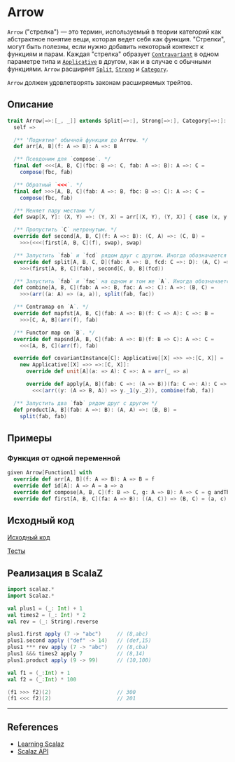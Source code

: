 # Arrow

`Arrow` ("стрелка") — это термин, используемый в теории категорий как абстрактное понятие вещи, 
которая ведет себя как функция. "Стрелки", могут быть полезны, если нужно добавить некоторый контекст к функциям и парам.
Каждая "стрелка" образует [`Contravariant`](../monad/contravariant-functor) в одном параметре типа 
и [`Applicative`](../monad/applicative) в другом, как и в случае с обычными функциями.
`Arrow` расширяет [`Split`](split), [`Strong`](strong) и [`Category`](category).

`Arrow` должен удовлетворять законам расширяемых трейтов.


## Описание

```scala
trait Arrow[=>:[_, _]] extends Split[=>:], Strong[=>:], Category[=>:]:
  self =>

  /** 'Поднятие' обычной функции до Arrow. */
  def arr[A, B](f: A => B): A =>: B

  /** Псевдоним для `compose`. */
  final def <<<[A, B, C](fbc: B =>: C, fab: A =>: B): A =>: C =
    compose(fbc, fab)

  /** Обратный `<<<`. */
  final def >>>[A, B, C](fab: A =>: B, fbc: B =>: C): A =>: C =
    compose(fbc, fab)

  /** Меняет пару местами */
  def swap[X, Y]: (X, Y) =>: (Y, X) = arr[(X, Y), (Y, X)] { case (x, y) => (y, x) }

  /** Пропустить `C` нетронутым. */
  override def second[A, B, C](f: A =>: B): (C, A) =>: (C, B) =
    >>>(<<<(first[A, B, C](f), swap), swap)

  /** Запустить `fab` и `fcd` рядом друг с другом. Иногда обозначается как `***`. */
  override def split[A, B, C, D](fab: A =>: B, fcd: C =>: D): (A, C) =>: (B, D) =
    >>>(first[A, B, C](fab), second[C, D, B](fcd))

  /** Запустить `fab` и `fac` на одном и том же `A`. Иногда обозначается как `&&&`. */
  def combine[A, B, C](fab: A =>: B, fac: A =>: C): A =>: (B, C) =
    >>>(arr((a: A) => (a, a)), split(fab, fac))

  /** Contramap on `A`. */
  override def mapfst[A, B, C](fab: A =>: B)(f: C => A): C =>: B =
    >>>[C, A, B](arr(f), fab)

  /** Functor map on `B`. */
  override def mapsnd[A, B, C](fab: A =>: B)(f: B => C): A =>: C =
    <<<[A, B, C](arr(f), fab)

  override def covariantInstance[C]: Applicative[[X] =>> =>:[C, X]] =
    new Applicative[[X] =>> =>:[C, X]]:
      override def unit[A](a: => A): C =>: A = arr(_ => a)

      override def apply[A, B](fab: C =>: (A => B))(fa: C =>: A): C =>: B =
        <<<(arr((y: (A => B, A)) => y._1(y._2)), combine(fab, fa))

  /** Запустить два `fab` рядом друг с другом */
  def product[A, B](fab: A =>: B): (A, A) =>: (B, B) =
    split(fab, fab)
```

## Примеры

### Функция от одной переменной

```scala
given Arrow[Function1] with
  override def arr[A, B](f: A => B): A => B = f
  override def id[A]: A => A = a => a
  override def compose[A, B, C](f: B => C, g: A => B): A => C = g andThen f
  override def first[A, B, C](fa: A => B): ((A, C)) => (B, C) = (a, c) => (fa(a), c)
```

## Исходный код

[Исходный код](https://gitflic.ru/project/artemkorsakov/scalabook/blob?file=examples%2Fsrc%2Fmain%2Fscala%2Ftypeclass%2Farrow%2FArrow.scala&plain=1)

[Тесты](https://gitflic.ru/project/artemkorsakov/scalabook/blob?file=examples%2Fsrc%2Ftest%2Fscala%2Ftypeclass%2Farrow%2FArrowSuite.scala)


## Реализация в ScalaZ

```scala
import scalaz.*
import Scalaz.*

val plus1 = (_: Int) + 1
val times2 = (_: Int) * 2
val rev = (_: String).reverse

plus1.first apply (7 -> "abc")     // (8,abc)
plus1.second apply ("def" -> 14)   // (def,15)
plus1 *** rev apply (7 -> "abc")   // (8,cba)
plus1 &&& times2 apply 7           // (8,14)
plus1.product apply (9 -> 99)      // (10,100)

val f1 = (_:Int) + 1
val f2 = (_:Int) * 100

(f1 >>> f2)(2)                     // 300
(f1 <<< f2)(2)                     // 201
```


---

## References

- [Learning Scalaz](http://eed3si9n.com/learning-scalaz/Arrow.html)
- [Scalaz API](https://javadoc.io/doc/org.scalaz/scalaz-core_3/7.3.6/scalaz/Arrow.html)
